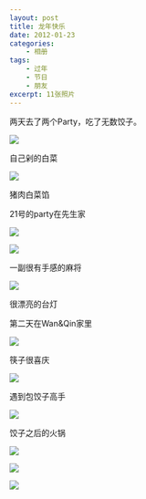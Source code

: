 ```yaml
--- 
layout: post
title: 龙年快乐
date: 2012-01-23
categories:
    - 相册
tags:
    - 过年
    - 节日
    - 朋友
excerpt: 11张照片
---
```

两天去了两个Party，吃了无数饺子。

![](http://pic.ztpala.com/wp-content/uploads/2012/01/IMG_3552-780x520.jpg)

自己剁的白菜

![](http://pic.ztpala.com/wp-content/uploads/2012/01/IMG_3555-780x520.jpg)

猪肉白菜馅

21号的party在先生家

![](http://pic.ztpala.com/wp-content/uploads/2012/01/IMG_3558-780x520.jpg)

![](http://pic.ztpala.com/wp-content/uploads/2012/01/IMG_3560-780x520.jpg)

一副很有手感的麻将

![](http://pic.ztpala.com/wp-content/uploads/2012/01/IMG_3562-780x520.jpg)

很漂亮的台灯

第二天在Wan&Qin家里

![](http://pic.ztpala.com/wp-content/uploads/2012/01/IMG_3563-426x640.jpg)

筷子很喜庆

![](http://pic.ztpala.com/wp-content/uploads/2012/01/IMG_3564-780x520.jpg)

遇到包饺子高手

![](http://pic.ztpala.com/wp-content/uploads/2012/01/IMG_3570-780x520.jpg)

饺子之后的火锅

![](http://pic.ztpala.com/wp-content/uploads/2012/01/IMG_3571-780x520.jpg)

![](http://pic.ztpala.com/wp-content/uploads/2012/01/IMG_3573-780x520.jpg)

![](http://pic.ztpala.com/wp-content/uploads/2012/01/IMG_3574-780x520.jpg)
